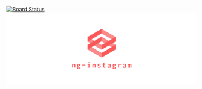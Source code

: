 [![Board Status](https://kcrnac.visualstudio.com/1b8d4f4e-f09e-47df-94b4-c448701a73f7/5e7ad76b-9c98-45ab-a53e-ec41a5f12cc4/_apis/work/boardbadge/b413c2de-9633-485b-975c-1a98148c3991)](https://kcrnac.visualstudio.com/1b8d4f4e-f09e-47df-94b4-c448701a73f7/_boards/board/t/5e7ad76b-9c98-45ab-a53e-ec41a5f12cc4/Microsoft.RequirementCategory)
![ng-instagram image](https://github.com/kcrnac/ng-instagram/blob/master/resources/images/cover.png)
